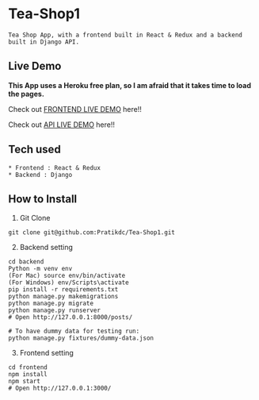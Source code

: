 # Tea-Shop1

```
Tea Shop App, with a frontend built in React & Redux and a backend built in Django API.
```

## Live Demo

**This App uses a Heroku free plan, so I am afraid that it takes time to load the pages.**

Check out [FRONTEND LIVE DEMO](https://tea-shop-backend-backend.herokuapp.com/) here!!

Check out [API LIVE DEMO](https://tea-shop-frontend.herokuapp.com/) here!!

## Tech used

```
* Frontend : React & Redux
* Backend : Django
```

## How to Install

1. Git Clone

```
git clone git@github.com:Pratikdc/Tea-Shop1.git
```

2. Backend setting

```
cd backend
Python -m venv env
(For Mac) source env/bin/activate
(For Windows) env/Scripts\activate
pip install -r requirements.txt
python manage.py makemigrations
python manage.py migrate
python manage.py runserver
# Open http://127.0.0.1:8000/posts/

# To have dummy data for testing run:
python manage.py fixtures/dummy-data.json
```

3. Frontend setting

```
cd frontend
npm install
npm start
# Open http://127.0.0.1:3000/
```
